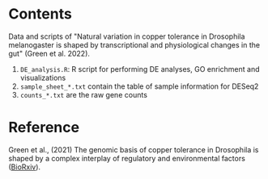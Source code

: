 # Contents 

Data and scripts of "Natural variation in copper tolerance in Drosophila melanogaster is shaped by transcriptional and physiological changes in the gut" (Green et al. 2022).

1. `DE_analysis.R`: R script for performing DE analyses, GO enrichment and visualizations
2. `sample_sheet_*.txt` contain the table of sample information for DESeq2
3. `counts_*.txt` are the raw gene counts 

# Reference

Green et al., (2021) The genomic basis of copper tolerance in Drosophila is shaped by a complex interplay of regulatory and environmental factors ([BioRxiv](https://www.biorxiv.org/content/10.1101/2021.07.12.452058v1)). 
